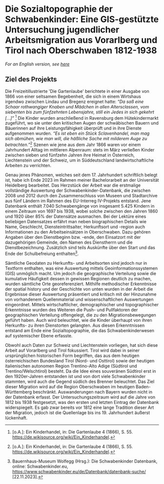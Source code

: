 # Die Sozialtopographie der Schwabenkinder: Eine GIS-gestützte Untersuchung jugendlicher Arbeitsmigration aus Vorarlberg und Tirol nach Oberschwaben 1812-1938

*For an English version, see [here](https://github.com/xeilian/schwabenkinder/blob/main/README_en.md)*

## Ziel des Projekts

Die Freizeitillustrierte 'Die Gartenlaube' berichtete in einer Ausgabe von 1866 von einer seltsamen Begebenheit, die sich in einem Wirtshaus irgendwo zwischen Lindau und Bregenz ereignet hatte: *“Da saß eine Schaar rothwangiger Knaben und Mädchen in allen Altersclassen, vom siebenten bis zum fünfzehnten Lebensjahre, still ein Jedes in sich gekehrt [...]”* [^fn1] Die Kinder wurden anschließend in Ravensburg dem Hütekindermarkt zugeführt, wo sie unter den kritischen Augen der schwäbischen Bauern und Bäuerinnen auf ihre Leistungsfähigkeit überprüft und in ihre Dienste aufgenommen wurden. *“Es ist eben ein Stück Sclavenhandel, man mag sich abmühen, wie man will, die häßliche Sache mit milderem Auge zu betrachten.”*[^fn1] Szenen wie jene aus dem Jahr 1866 waren vor einem Jahrhundert Alltag im mittleren Alpenraum: stets im März verließen Kinder zwischen sieben und fünfzehn Jahren ihre Heimat in Österreich, Liechtenstein und der Schweiz, um in Süddeutschland landwirtschaftliche Arbeiten zu verrichten.

Genau jenes Phänomen, welches seit dem 17. Jahrhundert schriftlich belegt ist, habe ich Ende 2023 im Rahmen meiner Bachelorarbeit an der Universität Heidelberg bearbeitet. Das Herzstück der Arbeit war die erstmalige vollständige Auswertung der Schwabenkinder-Datenbank, die zwischen 2008 und 2012 durch den Zusammenschluss von Museen und Stadtarchive aus fünf Ländern im Rahmen des EU-Interreg IV-Projekts entstand. Jene Datenbank enthält 7.040 Schwabengänge von insgesamt 5.425 Kindern in einem Zeitraum von 1697 bis 1938, wobei solche zwischen den Jahren 1860 und 1920 über 85% der Datensätze ausmachen. Bei der Lektüre eines beliebigen Datensatzes erfährt man neben biographischen Details wie Name, Geschlecht, Diensteintrittsalter, Herkunftsort und -region auch Informationen zu den Arbeitseinsätzen in Oberschwaben. Dazu gehören Angaben über den Dienstbeginn bzw. -ende, den Einsatzort mit der dazugehörigen Gemeinde, den Namen des Dienstherrn und die Dienstbezeichnung. Zusätzlich sind teils Auskünfte über den Start und das Ende der Schulbefreiung enthalten[^fn2].

Sämtliche Geodaten zu Herkunfts- und Arbeitsorten sind jedoch nur in Textform enthalten, was eine Auswertung mittels Geoinformationssystemen (GIS) unmöglich macht. Um jedoch die geographische Verteilung sowie die kumulative Häufigkeit dessen in gewissen Regionen deutlich zu machen, wurden sämtliche Orte georeferenziert. Mithilfe methodischer Erkenntnisse der spatial history und der Geschichte von unten wurden in der Arbeit die Ergebnisse dieser Auswertung präsentiert und kritisch mit der Hinzunahme von vorhandenem Quellenmaterial und wissenschaftlichen Auswertungen eingeordnet. Mittels wirtschaftlicher, demographischer und topographischer Erkenntnisse wurden des Weiteren die Push- und Pullfaktoren der geographischen Verteilung offengelegt, die zu den Migrationsbewegungen geführt haben. Auch wird beleuchtet, wie die Kinder überhaupt von ihren Herkunfts- zu ihren Dienstorten gelangten. Aus diesen Erkenntnissen entstand am Ende eine Sozialtopographie, die das Schwabenkinderwesen auf systemischer Ebene erfasste.

Obwohl auch Daten zur Schweiz und Liechtenstein vorliegen, hat sich diese Arbeit auf Vorarlberg und Tirol fokussiert. Tirol wird dabei in seiner ursprünglichen historischen Form begriffen, das aus dem heutigen österreichischen Bundesland Tirol (Nord- und Osttirol) sowie der heutigen italienischen autonomen Region Trentino-Alto Adige (Südtirol und Trentino/Welschtirol) besteht. Da die Idee eines souveränen Südtirol erst in den 1920er-Jahren entstanden ist und von dort viele Schwabenkinder stammten, wird auch die Gegend südlich des Brenner beleuchtet. Das Ziel dieser Migration wird auf die Region Oberschwaben im heutigen Baden-Württemberg beschränkt. Auswanderungen nach Bayern wurden nicht in der Datenbank erfasst. Der Untersuchungszeitraum wird auf die Jahre von 1812 bis 1938 festgesetzt, was den ersten und letzten Eintrag der Datenbank widerspiegelt. Es gab zwar bereits vor 1812 eine lange Tradition dieser Art der Migration, jedoch ist die Quellenlage bis ins 19. Jahrhundert äußerst lückenhaft.



[^fn1]: [o.A.]: Ein Kinderhandel, in: Die Gartenlaube 4 (1866), S. 55. https://de.wikisource.org/wiki/Ein_Kinderhandel.
[^fn2]: Bauernhaus-Museum Wolfegg (Hrsg.): Die Schwabenkinder Datenbank, online: Schwabenkinder.eu, https://www.schwabenkinder.eu/de/Datenbank/datenbank-suche/ [22.11.2023].
